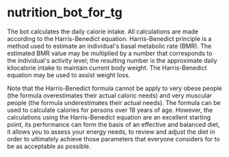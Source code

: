 # nutrition_bot_for_tg
The bot calculates the daily calorie intake. 
All calculations are made according to the Harris-Benedict equation. 
Harris-Benedict principle is a method used to estimate an individual's basal 
metabolic rate (BMR).
The estimated BMR value may be multiplied by a number that corresponds 
to the individual's activity level; the resulting number is the approximate daily 
kilocalorie intake to maintain current body weight.
The Harris-Benedict equation may be used to assist weight loss.

Note that the Harris-Benedict formula cannot be apply to very obese people 
(the formula overestimates their actual caloric needs) and very muscular 
people (the formula underestimates their actual needs). The formula can be 
used to calculate calories for persons over 18 years of age. However, 
the calculations using the Harris-Benedict equation are an excellent starting 
point, its performance can form the basis of an effective and balanced diet, 
it allows you to assess your energy needs, to review and adjust the diet in 
order to ultimately achieve those parameters that everyone considers for to 
be as acceptable as possible.
